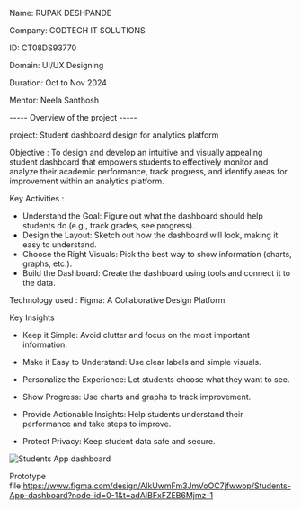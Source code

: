 Name: RUPAK DESHPANDE 

Company: CODTECH IT SOLUTIONS 

ID: CT08DS93770 

Domain: UI/UX Designing 

Duration: Oct to Nov 2024 

Mentor: Neela Santhosh 


----- Overview of the project -----


project: Student dashboard design for analytics platform

Objective :
To design and develop an intuitive and visually appealing student dashboard that empowers students to effectively monitor and analyze their academic performance, track progress, and identify areas for improvement within an analytics platform.

Key Activities :

* Understand the Goal: Figure out what the dashboard should help students do (e.g., track grades, see progress).
* Design the Layout: Sketch out how the dashboard will look, making it easy to understand.
* Choose the Right Visuals: Pick the best way to show information (charts, graphs, etc.).
* Build the Dashboard: Create the dashboard using tools and connect it to the data.

Technology used : Figma: A Collaborative Design Platform

Key Insights

* Keep it Simple: Avoid clutter and focus on the most important information.

* Make it Easy to Understand: Use clear labels and simple visuals.

* Personalize the Experience: Let students choose what they want to see.

* Show Progress: Use charts and graphs to track improvement.

* Provide Actionable Insights: Help students understand their performance and take steps to improve.

* Protect Privacy: Keep student data safe and secure.

![Students App dashboard](https://github.com/user-attachments/assets/091eb1a8-5445-4d96-93c4-4b72c91d1e06)

Prototype file:https://www.figma.com/design/AlkUwmFm3JmVoOC7jfwwop/Students-App-dashboard?node-id=0-1&t=adAIBFxFZEB6Mjmz-1


